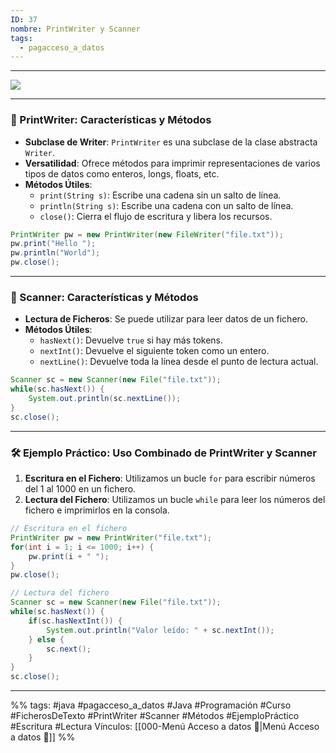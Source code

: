 ```yaml
---
ID: 37
nombre: PrintWriter y Scanner
tags:
  - pagacceso_a_datos
---
```

___

![](https://www.youtube.com/watch?v=ajcnc2O4f_A&list=PLG1qdjD__qH6ULjW5iN8E45m5nkaCNbUu&index=176&ab_channel=Aulaenlanube)

___
### 📌 PrintWriter: Características y Métodos

- **Subclase de Writer**: `PrintWriter` es una subclase de la clase abstracta `Writer`.
- **Versatilidad**: Ofrece métodos para imprimir representaciones de varios tipos de datos como enteros, longs, floats, etc.
- **Métodos Útiles**:
  - `print(String s)`: Escribe una cadena sin un salto de línea.
  - `println(String s)`: Escribe una cadena con un salto de línea.
  - `close()`: Cierra el flujo de escritura y libera los recursos.

```java
PrintWriter pw = new PrintWriter(new FileWriter("file.txt"));
pw.print("Hello ");
pw.println("World");
pw.close();
```

---

### 📌 Scanner: Características y Métodos

- **Lectura de Ficheros**: Se puede utilizar para leer datos de un fichero.
- **Métodos Útiles**:
  - `hasNext()`: Devuelve `true` si hay más tokens.
  - `nextInt()`: Devuelve el siguiente token como un entero.
  - `nextLine()`: Devuelve toda la línea desde el punto de lectura actual.

```java
Scanner sc = new Scanner(new File("file.txt"));
while(sc.hasNext()) {
    System.out.println(sc.nextLine());
}
sc.close();
```

---

### 🛠 Ejemplo Práctico: Uso Combinado de PrintWriter y Scanner

1. **Escritura en el Fichero**: Utilizamos un bucle `for` para escribir números del 1 al 1000 en un fichero.
2. **Lectura del Fichero**: Utilizamos un bucle `while` para leer los números del fichero e imprimirlos en la consola.

```java
// Escritura en el fichero
PrintWriter pw = new PrintWriter("file.txt");
for(int i = 1; i <= 1000; i++) {
    pw.print(i + " ");
}
pw.close();

// Lectura del fichero
Scanner sc = new Scanner(new File("file.txt"));
while(sc.hasNext()) {
    if(sc.hasNextInt()) {
        System.out.println("Valor leído: " + sc.nextInt());
    } else {
        sc.next();
    }
}
sc.close();
```



___
%%
tags: #java  #pagacceso_a_datos  #Java #Programación #Curso #FicherosDeTexto #PrintWriter #Scanner #Métodos #EjemploPráctico #Escritura #Lectura 
Vínculos:  [[000-Menú Acceso a datos 📃|Menú Acceso a datos 📃]]
%%